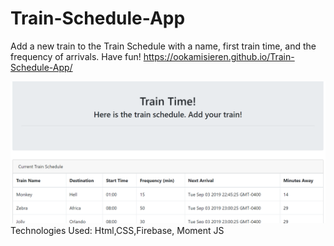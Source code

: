 # Train-Schedule-App
Add a new train to the Train Schedule with a name, first train time, and the frequency of arrivals. Have fun! 
https://ookamisieren.github.io/Train-Schedule-App/

![](./assets/images/train.PNG)
Technologies Used: Html,CSS,Firebase, Moment JS
